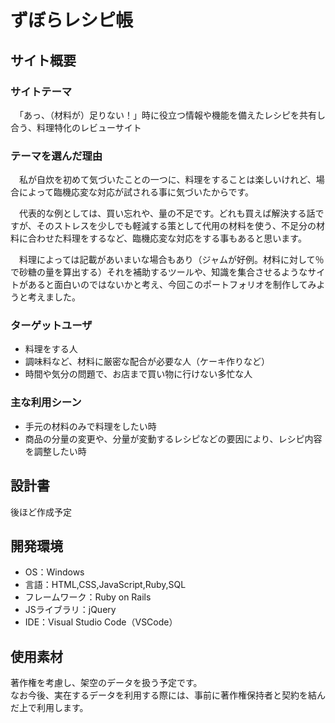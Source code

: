 # ずぼらレシピ帳

## サイト概要
### サイトテーマ
　「あっ、（材料が）足りない！」時に役立つ情報や機能を備えたレシピを共有し合う、料理特化のレビューサイト
​
### テーマを選んだ理由
　私が自炊を初めて気づいたことの一つに、料理をすることは楽しいけれど、場合によって臨機応変な対応が試される事に気づいたからです。

　代表的な例としては、買い忘れや、量の不足です。どれも買えば解決する話ですが、そのストレスを少しでも軽減する策として代用の材料を使う、不足分の材料に合わせた料理をするなど、臨機応変な対応をする事もあると思います。  

　料理によっては記載があいまいな場合もあり（ジャムが好例。材料に対して％で砂糖の量を算出する）それを補助するツールや、知識を集合させるようなサイトがあると面白いのではないかと考え、今回このポートフォリオを制作してみようと考えました。

### ターゲットユーザ
- 料理をする人
- 調味料など、材料に厳密な配合が必要な人（ケーキ作りなど）
- 時間や気分の問題で、お店まで買い物に行けない多忙な人

### 主な利用シーン
- 手元の材料のみで料理をしたい時
- 商品の分量の変更や、分量が変動するレシピなどの要因により、レシピ内容を調整したい時

## 設計書
後ほど作成予定
​
## 開発環境
- OS：Windows
- 言語：HTML,CSS,JavaScript,Ruby,SQL
- フレームワーク：Ruby on Rails
- JSライブラリ：jQuery
- IDE：Visual Studio Code（VSCode）
​
## 使用素材
著作権を考慮し、架空のデータを扱う予定です。  
なお今後、実在するデータを利用する際には、事前に著作権保持者と契約を結んだ上で利用します。

